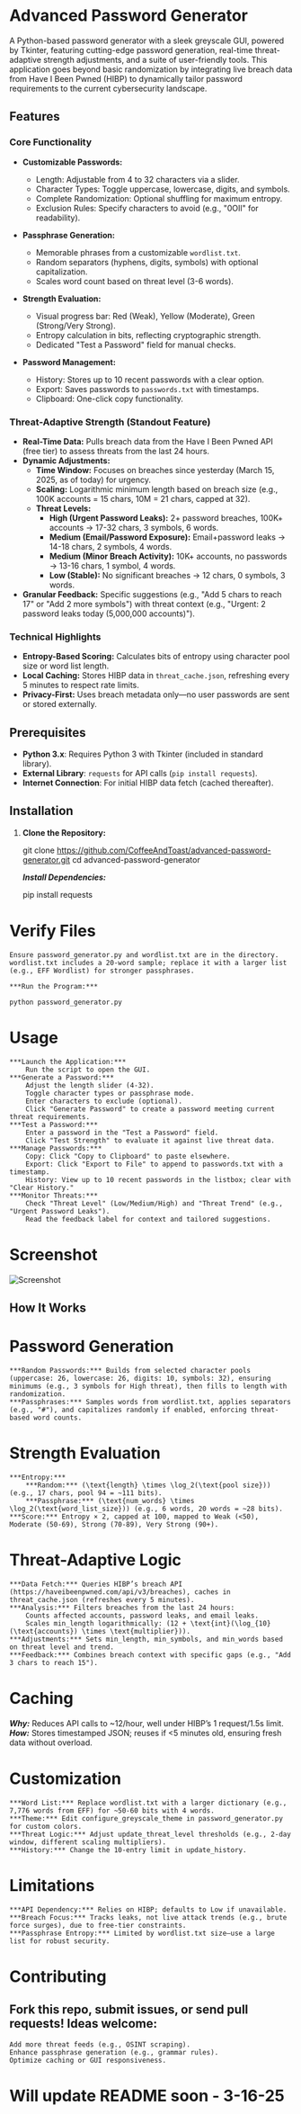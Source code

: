 # Advanced Password Generator

A Python-based password generator with a sleek greyscale GUI, powered by Tkinter, featuring cutting-edge password generation, real-time threat-adaptive strength adjustments, and a suite of user-friendly tools. This application goes beyond basic randomization by integrating live breach data from Have I Been Pwned (HIBP) to dynamically tailor password requirements to the current cybersecurity landscape.

## Features

### Core Functionality
- **Customizable Passwords:**
  - Length: Adjustable from 4 to 32 characters via a slider.
  - Character Types: Toggle uppercase, lowercase, digits, and symbols.
  - Complete Randomization: Optional shuffling for maximum entropy.
  - Exclusion Rules: Specify characters to avoid (e.g., "0OIl" for readability).

- **Passphrase Generation:**
  - Memorable phrases from a customizable `wordlist.txt`.
  - Random separators (hyphens, digits, symbols) with optional capitalization.
  - Scales word count based on threat level (3-6 words).

- **Strength Evaluation:**
  - Visual progress bar: Red (Weak), Yellow (Moderate), Green (Strong/Very Strong).
  - Entropy calculation in bits, reflecting cryptographic strength.
  - Dedicated "Test a Password" field for manual checks.

- **Password Management:**
  - History: Stores up to 10 recent passwords with a clear option.
  - Export: Saves passwords to `passwords.txt` with timestamps.
  - Clipboard: One-click copy functionality.

### Threat-Adaptive Strength (Standout Feature)
- **Real-Time Data:** Pulls breach data from the Have I Been Pwned API (free tier) to assess threats from the last 24 hours.
- **Dynamic Adjustments:**
  - **Time Window:** Focuses on breaches since yesterday (March 15, 2025, as of today) for urgency.
  - **Scaling:** Logarithmic minimum length based on breach size (e.g., 100K accounts = 15 chars, 10M = 21 chars, capped at 32).
  - **Threat Levels:**
    - **High (Urgent Password Leaks):** 2+ password breaches, 100K+ accounts → 17-32 chars, 3 symbols, 6 words.
    - **Medium (Email/Password Exposure):** Email+password leaks → 14-18 chars, 2 symbols, 4 words.
    - **Medium (Minor Breach Activity):** 10K+ accounts, no passwords → 13-16 chars, 1 symbol, 4 words.
    - **Low (Stable):** No significant breaches → 12 chars, 0 symbols, 3 words.
- **Granular Feedback:** Specific suggestions (e.g., "Add 5 chars to reach 17" or "Add 2 more symbols") with threat context (e.g., "Urgent: 2 password leaks today (5,000,000 accounts)").

### Technical Highlights
- **Entropy-Based Scoring:** Calculates bits of entropy using character pool size or word list length.
- **Local Caching:** Stores HIBP data in `threat_cache.json`, refreshing every 5 minutes to respect rate limits.
- **Privacy-First:** Uses breach metadata only—no user passwords are sent or stored externally.

## Prerequisites

- **Python 3.x**: Requires Python 3 with Tkinter (included in standard library).
- **External Library**: `requests` for API calls (`pip install requests`).
- **Internet Connection**: For initial HIBP data fetch (cached thereafter).

## Installation

1. **Clone the Repository:**

   git clone https://github.com/CoffeeAndToast/advanced-password-generator.git
   cd advanced-password-generator

    ***Install Dependencies:***

	pip install requests

# Verify Files

    Ensure password_generator.py and wordlist.txt are in the directory.
    wordlist.txt includes a 20-word sample; replace it with a larger list (e.g., EFF Wordlist) for stronger passphrases.

	***Run the Program:***

    python password_generator.py

# Usage

    ***Launch the Application:***
        Run the script to open the GUI.
    ***Generate a Password:***
        Adjust the length slider (4-32).
        Toggle character types or passphrase mode.
        Enter characters to exclude (optional).
        Click "Generate Password" to create a password meeting current threat requirements.
    ***Test a Password:***
        Enter a password in the "Test a Password" field.
        Click "Test Strength" to evaluate it against live threat data.
    ***Manage Passwords:***
        Copy: Click "Copy to Clipboard" to paste elsewhere.
        Export: Click "Export to File" to append to passwords.txt with a timestamp.
        History: View up to 10 recent passwords in the listbox; clear with "Clear History."
    ***Monitor Threats:***
        Check "Threat Level" (Low/Medium/High) and "Threat Trend" (e.g., "Urgent Password Leaks").
        Read the feedback label for context and tailored suggestions.

# Screenshot
    
![Screenshot](https://dl.imgdrop.io/file/aed8b140-8472-4813-922b-7ce35ef93c9e/2025/03/16/apg_shotbe64a846aa67df08.png)

## How It Works
# Password Generation

    ***Random Passwords:*** Builds from selected character pools (uppercase: 26, lowercase: 26, digits: 10, symbols: 32), ensuring minimums (e.g., 3 symbols for High threat), then fills to length with randomization.
    ***Passphrases:*** Samples words from wordlist.txt, applies separators (e.g., "#"), and capitalizes randomly if enabled, enforcing threat-based word counts.

# Strength Evaluation

    ***Entropy:***
        ***Random:*** (\text{length} \times \log_2(\text{pool size})) (e.g., 17 chars, pool 94 = ~111 bits).
        ***Passphrase:*** (\text{num_words} \times \log_2(\text{word_list_size})) (e.g., 6 words, 20 words = ~28 bits).
    ***Score:*** Entropy × 2, capped at 100, mapped to Weak (<50), Moderate (50-69), Strong (70-89), Very Strong (90+).

# Threat-Adaptive Logic

    ***Data Fetch:*** Queries HIBP’s breach API (https://haveibeenpwned.com/api/v3/breaches), caches in threat_cache.json (refreshes every 5 minutes).
    ***Analysis:*** Filters breaches from the last 24 hours:
        Counts affected accounts, password leaks, and email leaks.
        Scales min_length logarithmically: (12 + \text{int}(\log_{10}(\text{accounts}) \times \text{multiplier})).
    ***Adjustments:*** Sets min_length, min_symbols, and min_words based on threat level and trend.
    ***Feedback:*** Combines breach context with specific gaps (e.g., "Add 3 chars to reach 15").

# Caching

   ***Why:*** Reduces API calls to ~12/hour, well under HIBP’s 1 request/1.5s limit.
   ***How:*** Stores timestamped JSON; reuses if <5 minutes old, ensuring fresh data without overload.

# Customization

    ***Word List:*** Replace wordlist.txt with a larger dictionary (e.g., 7,776 words from EFF) for ~50-60 bits with 4 words.
    ***Theme:*** Edit configure_greyscale_theme in password_generator.py for custom colors.
    ***Threat Logic:*** Adjust update_threat_level thresholds (e.g., 2-day window, different scaling multipliers).
    ***History:*** Change the 10-entry limit in update_history.

# Limitations

    ***API Dependency:*** Relies on HIBP; defaults to Low if unavailable.
    ***Breach Focus:*** Tracks leaks, not live attack trends (e.g., brute force surges), due to free-tier constraints.
    ***Passphrase Entropy:*** Limited by wordlist.txt size—use a large list for robust security.

# Contributing

## Fork this repo, submit issues, or send pull requests! Ideas welcome:

    Add more threat feeds (e.g., OSINT scraping).
    Enhance passphrase generation (e.g., grammar rules).
    Optimize caching or GUI responsiveness.

# Will update README soon - 3-16-25
